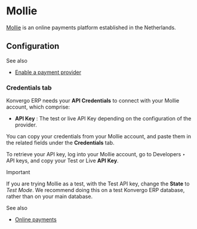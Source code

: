 # Mollie

[Mollie](https://www.mollie.com/) is an online payments platform established
in the Netherlands.

## Configuration

<div class="alert alert-secondary">
<p class="alert-title">
See also</p><ul>
<li><p><a href="../payment_providers#payment-providers-add-new"><span class="std std-ref">Enable a payment provider</span></a></p></li>
</ul>
</div>

### Credentials tab

Konvergo ERP needs your **API Credentials** to connect with your Mollie account, which
comprise:

  * **API Key** : The test or live API Key depending on the configuration of the provider.

You can copy your credentials from your Mollie account, and paste them in the
related fields under the **Credentials** tab.

To retrieve your API key, log into your Mollie account, go to Developers ‣ API
keys, and copy your Test or Live **API Key**.

<div class="alert alert-warning">
<p class="alert-title">
Important</p><p>If you are trying Mollie as a test, with the Test API key, change the <b>State</b> to <em>Test Mode</em>.
We recommend doing this on a test Konvergo ERP database, rather than on your main database.</p>
</div> <div class="alert alert-secondary">
<p class="alert-title">
See also</p><ul>
<li><p><a href="../payment_providers">Online payments</a></p></li>
</ul>
</div>


